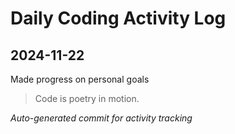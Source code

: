 # Daily Coding Activity Log

## 2024-11-22

Made progress on personal goals

> Code is poetry in motion.

*Auto-generated commit for activity tracking*
